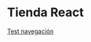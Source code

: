 # Tienda React

<a href="https://drive.google.com/file/d/1-7g_o55LsRB6Ujnffvia1sLTuXhuMeuS/view" target="_blank">Test navegación</a>
